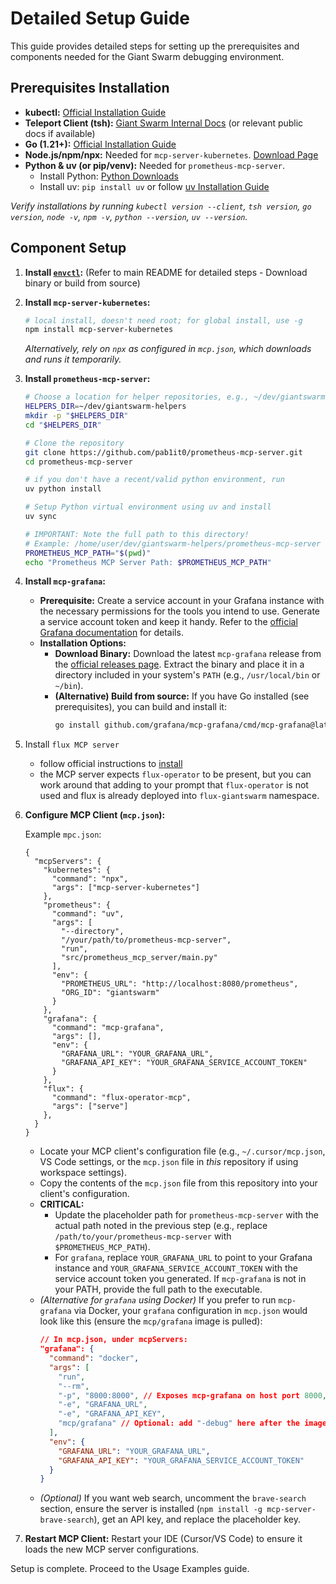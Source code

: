# Detailed Setup Guide

This guide provides detailed steps for setting up the prerequisites and components needed for the Giant Swarm
debugging environment.

## Prerequisites Installation

- **kubectl:** [Official Installation Guide](https://kubernetes.io/docs/tasks/tools/install-kubectl/)
- **Teleport Client (tsh):**
  [Giant Swarm Internal Docs](https://intranet.giantswarm.io/docs/support-and-ops/teleport/#installing-teleport)
  (or relevant public docs if available)
- **Go (1.21+):** [Official Installation Guide](https://go.dev/doc/install)
- **Node.js/npm/npx:** Needed for `mcp-server-kubernetes`. [Download Page](https://nodejs.org/)
- **Python & uv (or pip/venv):** Needed for `prometheus-mcp-server`.
  - Install Python: [Python Downloads](https://www.python.org/downloads/)
  - Install uv: `pip install uv` or follow
    [uv Installation Guide](https://github.com/astral-sh/uv#installation)

_Verify installations by running `kubectl version --client`, `tsh version`, `go version`, `node -v`, `npm -v`,
`python --version`, `uv --version`._

## Component Setup

1.  **Install [`envctl`](https://github.com/giantswarm/envctl):** (Refer to main README for detailed steps -
    Download binary or build from source)
2.  **Install `mcp-server-kubernetes`:**
    ```bash
    # local install, doesn't need root; for global install, use -g
    npm install mcp-server-kubernetes
    ```
    _Alternatively, rely on `npx` as configured in `mcp.json`, which downloads and runs it temporarily._
3.  **Install `prometheus-mcp-server`:**

    ```bash
    # Choose a location for helper repositories, e.g., ~/dev/giantswarm-helpers
    HELPERS_DIR=~/dev/giantswarm-helpers
    mkdir -p "$HELPERS_DIR"
    cd "$HELPERS_DIR"

    # Clone the repository
    git clone https://github.com/pab1it0/prometheus-mcp-server.git
    cd prometheus-mcp-server

    # if you don't have a recent/valid python environment, run
    uv python install

    # Setup Python virtual environment using uv and install
    uv sync

    # IMPORTANT: Note the full path to this directory!
    # Example: /home/user/dev/giantswarm-helpers/prometheus-mcp-server
    PROMETHEUS_MCP_PATH="$(pwd)"
    echo "Prometheus MCP Server Path: $PROMETHEUS_MCP_PATH"
    ```

4.  **Install `mcp-grafana`:**
    - **Prerequisite:** Create a service account in your Grafana instance with the necessary permissions for
      the tools you intend to use. Generate a service account token and keep it handy. Refer to the
      [official Grafana documentation](https://grafana.com/docs/grafana/latest/administration/service-accounts/)
      for details.
    - **Installation Options:**
      - **Download Binary:** Download the latest `mcp-grafana` release from the
        [official releases page](https://github.com/grafana/mcp-grafana/releases). Extract the binary and
        place it in a directory included in your system's `PATH` (e.g., `/usr/local/bin` or `~/bin`).
      - **(Alternative) Build from source:** If you have Go installed (see prerequisites), you can build and
        install it:
        ```bash
        go install github.com/grafana/mcp-grafana/cmd/mcp-grafana@latest
        ```
5.  Install `flux MCP server`

    - follow official instructions to [install](https://fluxcd.control-plane.io/mcp/install/)
    - the MCP server expects `flux-operator` to be present, but you can work around that adding to your prompt
      that `flux-operator` is not used and flux is already deployed into `flux-giantswarm` namespace.

6.  **Configure MCP Client (`mcp.json`):**

    Example `mpc.json`:

    ```
    {
      "mcpServers": {
        "kubernetes": {
          "command": "npx",
          "args": ["mcp-server-kubernetes"]
        },
        "prometheus": {
          "command": "uv",
          "args": [
            "--directory",
            "/your/path/to/prometheus-mcp-server",
            "run",
            "src/prometheus_mcp_server/main.py"
          ],
          "env": {
            "PROMETHEUS_URL": "http://localhost:8080/prometheus",
            "ORG_ID": "giantswarm"
          }
        },
        "grafana": {
          "command": "mcp-grafana",
          "args": [],
          "env": {
            "GRAFANA_URL": "YOUR_GRAFANA_URL",
            "GRAFANA_API_KEY": "YOUR_GRAFANA_SERVICE_ACCOUNT_TOKEN"
          }
        },
        "flux": {
          "command": "flux-operator-mcp",
          "args": ["serve"]
        },
      }
    }
    ```

    - Locate your MCP client's configuration file (e.g., `~/.cursor/mcp.json`, VS Code settings, or the
      `mcp.json` file in _this_ repository if using workspace settings).
    - Copy the contents of the `mcp.json` file from this repository into your client's configuration.
    - **CRITICAL:**
      - Update the placeholder path for `prometheus-mcp-server` with the actual path noted in the previous
        step (e.g., replace `/path/to/your/prometheus-mcp-server` with `$PROMETHEUS_MCP_PATH`).
      - For `grafana`, replace `YOUR_GRAFANA_URL` to point to your Grafana instance and
        `YOUR_GRAFANA_SERVICE_ACCOUNT_TOKEN` with the service account token you generated. If `mcp-grafana` is
        not in your PATH, provide the full path to the executable.
    - _(Alternative for `grafana` using Docker)_ If you prefer to run `mcp-grafana` via Docker, your `grafana`
      configuration in `mcp.json` would look like this (ensure the `mcp/grafana` image is pulled):
      ```json
      // In mcp.json, under mcpServers:
      "grafana": {
        "command": "docker",
        "args": [
          "run",
          "--rm",
          "-p", "8000:8000", // Exposes mcp-grafana on host port 8000, internal is 8000. Adjust host port if needed.
          "-e", "GRAFANA_URL",
          "-e", "GRAFANA_API_KEY",
          "mcp/grafana" // Optional: add "-debug" here after the image name
        ],
        "env": {
          "GRAFANA_URL": "YOUR_GRAFANA_URL",
          "GRAFANA_API_KEY": "YOUR_GRAFANA_SERVICE_ACCOUNT_TOKEN"
        }
      }
      ```
    - _(Optional)_ If you want web search, uncomment the `brave-search` section, ensure the server is
      installed (`npm install -g mcp-server-brave-search`), get an API key, and replace the placeholder key.

7.  **Restart MCP Client:** Restart your IDE (Cursor/VS Code) to ensure it loads the new MCP server
    configurations.

Setup is complete. Proceed to the Usage Examples guide.
